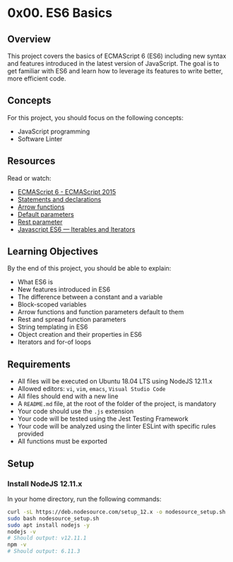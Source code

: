 # 0x00. ES6 Basics

## Overview
This project covers the basics of ECMAScript 6 (ES6) including new syntax and features introduced in the latest version of JavaScript. The goal is to get familiar with ES6 and learn how to leverage its features to write better, more efficient code.

## Concepts
For this project, you should focus on the following concepts:
- JavaScript programming
- Software Linter

## Resources
Read or watch:
- [ECMAScript 6 - ECMAScript 2015](https://www.ecma-international.org/ecma-262/6.0/)
- [Statements and declarations](https://developer.mozilla.org/en-US/docs/Web/JavaScript/Guide/Grammar_and_types#Declarations)
- [Arrow functions](https://developer.mozilla.org/en-US/docs/Web/JavaScript/Reference/Functions/Arrow_functions)
- [Default parameters](https://developer.mozilla.org/en-US/docs/Web/JavaScript/Reference/Functions/Default_parameters)
- [Rest parameter](https://developer.mozilla.org/en-US/docs/Web/JavaScript/Reference/Functions/rest_parameters)
- [Javascript ES6 — Iterables and Iterators](https://javascript.info/iterable)

## Learning Objectives
By the end of this project, you should be able to explain:
- What ES6 is
- New features introduced in ES6
- The difference between a constant and a variable
- Block-scoped variables
- Arrow functions and function parameters default to them
- Rest and spread function parameters
- String templating in ES6
- Object creation and their properties in ES6
- Iterators and for-of loops

## Requirements
- All files will be executed on Ubuntu 18.04 LTS using NodeJS 12.11.x
- Allowed editors: `vi`, `vim`, `emacs`, `Visual Studio Code`
- All files should end with a new line
- A `README.md` file, at the root of the folder of the project, is mandatory
- Your code should use the `.js` extension
- Your code will be tested using the Jest Testing Framework
- Your code will be analyzed using the linter ESLint with specific rules provided
- All functions must be exported

## Setup

### Install NodeJS 12.11.x
In your home directory, run the following commands:
```sh
curl -sL https://deb.nodesource.com/setup_12.x -o nodesource_setup.sh
sudo bash nodesource_setup.sh
sudo apt install nodejs -y
nodejs -v
# Should output: v12.11.1
npm -v
# Should output: 6.11.3
